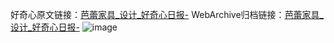好奇心原文链接：[芭蕾家具_设计_好奇心日报-](https://www.qdaily.com/articles/8993.html)
WebArchive归档链接：[芭蕾家具_设计_好奇心日报-](http://web.archive.org/web/20190623153704/https://www.qdaily.com/articles/8993.html)
![image](http://ww3.sinaimg.cn/large/007d5XDpgy1g3ve337kh3j30u03sxalg)